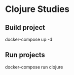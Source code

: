 # Clojure Studies

## Build project

docker-compose up -d

## Run projects

docker-compose run clojure

